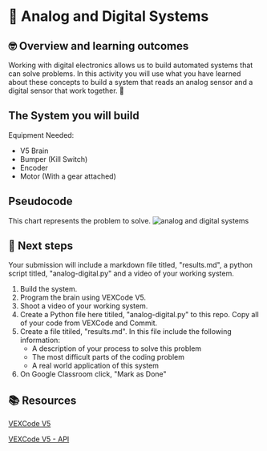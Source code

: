 # :robot: Analog and Digital Systems

## 🤓 Overview and learning outcomes 

Working with digital electronics allows us to build automated systems that can solve problems.  In this activity you will use what you have learned about these concepts to build a system that reads an analog sensor and a digital sensor that work together. 🚀

## The System you will build

Equipment Needed:
- V5 Brain
- Bumper (Kill Switch)
- Encoder
- Motor (With a gear attached)

## Pseudocode

This chart represents the problem to solve.
![analog and digital systems](https://github.com/user-attachments/assets/83c671e4-cadd-428f-8c7f-b359251b2c2c)

## 📝 Next steps

Your submission will include a markdown file titled, "results.md", a python script titled, "analog-digital.py" and a video of your working system.
1. Build the system.
2. Program the brain using VEXCode V5.
3. Shoot a video of your working system.
4. Create a Python file here titiled, "analog-digital.py" to this repo.  Copy all of your code from VEXCode and Commit.
5. Create a file titiled, "results.md".  In this file include the following information:
    - A description of your process to solve this problem
    - The most difficult parts of the coding problem
    - A real world application of this system 
6. On Google Classroom click, "Mark as Done"

## 📚  Resources 

[VEXCode V5](https://codev5.vex.com/)

[VEXCode V5 - API](https://api.vex.com/v5/home)
